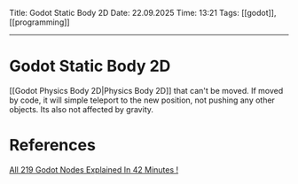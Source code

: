 Title: Godot Static Body 2D
Date: 22.09.2025
Time: 13:21
Tags: [[godot]], [[programming]]

---
# Godot Static Body 2D

[[Godot Physics Body 2D|Physics Body 2D]] that can't be moved. If moved by code, it will simple teleport to the new position, not pushing any other objects.
Its also not affected by gravity.

# References
[All 219 Godot Nodes Explained In 42 Minutes !](https://www.youtube.com/watch?v=tO2gthp45MA&list=WL&index=1)
